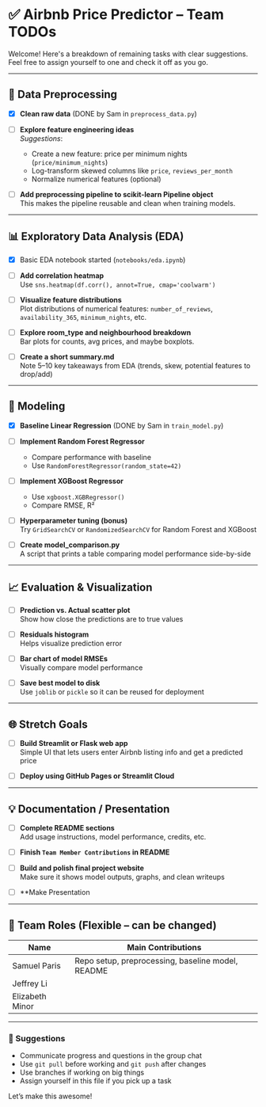 # ✅ Airbnb Price Predictor – Team TODOs

Welcome! Here's a breakdown of remaining tasks with clear suggestions. Feel free to assign yourself to one and check it off as you go.

---

## 🔄 Data Preprocessing

- [x] **Clean raw data** (DONE by Sam in `preprocess_data.py`)
- [ ] **Explore feature engineering ideas**  
  _Suggestions_:  
  - Create a new feature: price per minimum nights (`price/minimum_nights`)  
  - Log-transform skewed columns like `price`, `reviews_per_month`  
  - Normalize numerical features (optional)

- [ ] **Add preprocessing pipeline to scikit-learn Pipeline object**  
  This makes the pipeline reusable and clean when training models.

---

## 📊 Exploratory Data Analysis (EDA)

- [x] Basic EDA notebook started (`notebooks/eda.ipynb`)
- [ ] **Add correlation heatmap**  
  Use `sns.heatmap(df.corr(), annot=True, cmap='coolwarm')`

- [ ] **Visualize feature distributions**  
  Plot distributions of numerical features: `number_of_reviews`, `availability_365`, `minimum_nights`, etc.

- [ ] **Explore room_type and neighbourhood breakdown**  
  Bar plots for counts, avg prices, and maybe boxplots.

- [ ] **Create a short summary.md**  
  Note 5–10 key takeaways from EDA (trends, skew, potential features to drop/add)

---

## 🧠 Modeling

- [x] **Baseline Linear Regression** (DONE by Sam in `train_model.py`)
- [ ] **Implement Random Forest Regressor**  
  - Compare performance with baseline  
  - Use `RandomForestRegressor(random_state=42)`

- [ ] **Implement XGBoost Regressor**  
  - Use `xgboost.XGBRegressor()`  
  - Compare RMSE, R²

- [ ] **Hyperparameter tuning (bonus)**  
  Try `GridSearchCV` or `RandomizedSearchCV` for Random Forest and XGBoost

- [ ] **Create model_comparison.py**  
  A script that prints a table comparing model performance side-by-side

---

## 📈 Evaluation & Visualization

- [ ] **Prediction vs. Actual scatter plot**  
  Show how close the predictions are to true values

- [ ] **Residuals histogram**  
  Helps visualize prediction error

- [ ] **Bar chart of model RMSEs**  
  Visually compare model performance

- [ ] **Save best model to disk**  
  Use `joblib` or `pickle` so it can be reused for deployment

---

## 🌐 Stretch Goals

- [ ] **Build Streamlit or Flask web app**  
  Simple UI that lets users enter Airbnb listing info and get a predicted price

- [ ] **Deploy using GitHub Pages or Streamlit Cloud**

---

## 💡 Documentation / Presentation

- [ ] **Complete README sections**  
  Add usage instructions, model performance, credits, etc.

- [ ] **Finish `Team Member Contributions` in README**

- [ ] **Build and polish final project website**  
  Make sure it shows model outputs, graphs, and clean writeups

- [ ] **Make Presentation 

---

## 🙌 Team Roles (Flexible – can be changed)

| Name            | Main Contributions |
|-----------------|--------------------|
| Samuel Paris    | Repo setup, preprocessing, baseline model, README |
| Jeffrey Li      |  |
| Elizabeth Minor |  |

---

### 🔁 Suggestions

- Communicate progress and questions in the group chat
- Use `git pull` before working and `git push` after changes
- Use branches if working on big things
- Assign yourself in this file if you pick up a task

Let’s make this awesome!
